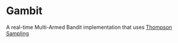 # Gambit
A real-time Multi-Armed Bandit implementation that uses [Thompson Sampling](https://en.wikipedia.org/wiki/Thompson_sampling)
